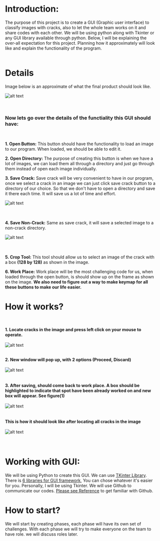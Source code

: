 # Introduction: #
The purpose of this project is to create a GUI (Graphic user interface) to classify images with cracks, also to let the whole team works on it and share codes with each other. We will be using python along with Tkinter or any GUI library available through python. Below, I will be explaining the over-all expectation for this project. Planning how it approximately will look like and explain the functionality of the program. 
<br />
<br />

# Details
Image below is an approximate of what the final product should look like. 

![alt text](https://i.imgur.com/V1Al9Hm.png)

<br />

### Now lets go over the details of the functiality this GUI should have:
<br />

**1. Open Button:** This button should have the functionality to load an image to our program. When loaded, we should be able to edit it.

**2. Open Directory:** The purpose of creating this button is when we have a lot of images, we can load them all through a directory and just go through them instead of open each image individually. 

**3. Save Crack:** Save crack will be very convenient to have in our program, once we select a crack in an image we can just click save crack button to a directory of our choice. So that we don't have to open a directory and save it there each time. It will save us a lot of time and effort. 
<br />

![alt text](https://i.imgur.com/3Ve0nKw.png)
<br />
<br />
<br />

**4. Save Non-Crack:** Same as save crack, it will save a selected image to a non-crack directory. 
<br />

![alt text](https://i.imgur.com/iXRztt8.png)
<br />
<br />
<br />

**5. Crop Tool:** This tool should allow us to select an image of the crack with a box **(128 by 128)** as shown in the image. 

**6. Work Place:** Work place will be the most challenging code for us, when loaded through the open button, is should show up on the frame as shown on the image. 
**We also need to figure out a way to make keymap for all these buttons to make our life easier.**
# How it works?
<br />

**1. Locate cracks in the image and press left click on your mouse to operate.**
<br />
<br />
![alt text](https://i.imgur.com/dnyeJWS.png)                                                                                              <br /> 
<br />

**2. New window will pop up, with 2 options (Proceed, Discard)**
<br />
<br />
![alt text](https://i.imgur.com/mmfWPpK.png)  
<br /> 
<br />
**3. After saving, should come back to work place. A box should be highlighted to indicate that spot have been already worked on and new box will appear. See figure(1)**
<br />
<br />
![alt text](https://i.imgur.com/7ldvZ92.png)  
<br />
<br />
**This is how it should look like after locating all cracks in the image**
<br />
<br />
![alt text](https://i.imgur.com/WMtImN2.png)  
<br /> 
<br />


# Working with GUI: 
We will be using Python to create this GUI. We can use [TKinter Library](https://www.tutorialspoint.com/python/python_gui_programming). There is [6 libraries for GUI framework](https://blog.resellerclub.com/the-6-best-python-gui-frameworks-for-developers/), You can chose whatever it's easier for you. Personally, I will be using Tkinter. We will use Github to communicate our codes. [Please see Reference](https://help.github.com/en/articles/basic-writing-and-formatting-syntax#relative-links) to get familiar with Github. 

# How to start? 
We will start by creating phases, each phase will have its own set of challenges. With each phase we will try to make everyone on the team to have role. we will discuss roles later.




